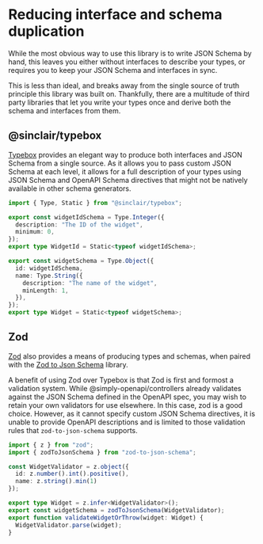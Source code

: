 # Reducing interface and schema duplication

While the most obvious way to use this library is to write JSON Schema by hand, this leaves you either without interfaces to describe your types, or requires you to keep your JSON Schema and interfaces in sync.

This is less than ideal, and breaks away from the single source of truth principle this library was built on. Thankfully, there are a multitude of third party libraries that let you write your types once and derive both the schema and interfaces from them.

## @sinclair/typebox

[Typebox](https://www.npmjs.com/package/@sinclair/typebox) provides an elegant way to produce both interfaces and JSON Schema from a single source. As it allows you to pass custom JSON Schema at each level, it allows for a full description of your types using JSON Schema and OpenAPI Schema directives that might not be natively available in other schema generators.

```typescript
import { Type, Static } from "@sinclair/typebox";

export const widgetIdSchema = Type.Integer({
  description: "The ID of the widget",
  minimum: 0,
});
export type WidgetId = Static<typeof widgetIdSchema>;

export const widgetSchema = Type.Object({
  id: widgetIdSchema,
  name: Type.String({
    description: "The name of the widget",
    minLength: 1,
  }),
});
export type Widget = Static<typeof widgetSchema>;
```

## Zod

[Zod](https://zod.dev/) also provides a means of producing types and schemas, when paired with the [Zod to Json Schema](https://github.com/StefanTerdell/zod-to-json-schema) library.

A benefit of using Zod over Typebox is that Zod is first and formost a validation system. While @simply-openapi/controllers already validates against the JSON Schema defined in the OpenAPI spec, you may wish to retain your own validators for use elsewhere. In this case, zod is a good choice. However, as it cannot specify custom JSON Schema directives, it is unable to provide OpenAPI descriptions and is limited to those validation rules that `zod-to-json-schema` supports.

```typescript
import { z } from "zod";
import { zodToJsonSchema } from "zod-to-json-schema";

const WidgetValidator = z.object({
  id: z.number().int().positive(),
  name: z.string().min(1)
});

export type Widget = z.infer<WidgetValidator>();
export const widgetSchema = zodToJsonSchema(WidgetValidator);
export function validateWidgetOrThrow(widget: Widget) {
  WidgetValidator.parse(widget);
}
```
